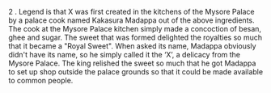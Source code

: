 2 . Legend is that X was first created in the kitchens of the
Mysore Palace by a palace cook named Kakasura Madappa out of the above
ingredients. The cook at the Mysore Palace kitchen simply made a
concoction of besan, ghee and sugar. The sweet that was formed delighted
the royalties so much that it became a "Royal Sweet". When asked its
name, Madappa obviously didn't have its name, so he simply called it the
‘X’, a delicacy from the Mysore Palace. The king relished the
sweet so much that he got Madappa to set up shop outside the palace
grounds so that it could be made available to common people.
